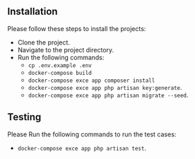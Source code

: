 ## Installation

Please follow these steps to install the projects:

- Clone the project.
- Navigate to the project directory.
- Run the following commands:
    - `cp .env.example .env`
    - `docker-compose build`
    - `docker-compose exce app composer install`
    - `docker-compose exce app php artisan key:generate`.
    - `docker-compose exce app php artisan migrate --seed`.

## Testing

Please Run the following commands to run the test cases:
- `docker-compose exce app php artisan test`.
